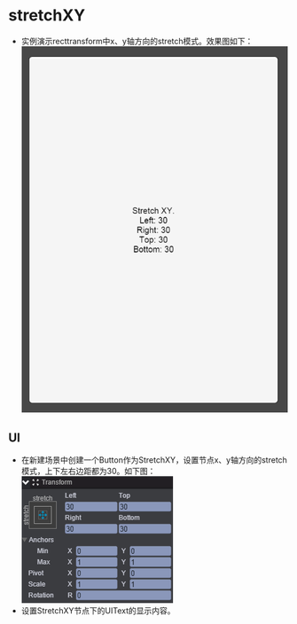 # stretchXY

* 实例演示recttransform中x、y轴方向的stretch模式。效果图如下：<br>
![stretchXY](images\UI.png)

## UI

* 在新建场景中创建一个Button作为StretchXY，设置节点x、y轴方向的stretch模式，上下左右边距都为30。如下图：<br>
![](images\stretch.png)
* 设置StretchXY节点下的UIText的显示内容。